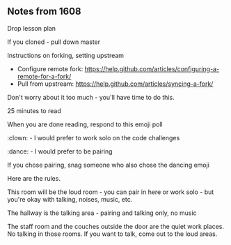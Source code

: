 ## Notes from 1608

Drop lesson plan

If you cloned - pull down master

Instructions on forking, setting upstream
  - Configure remote fork: https://help.github.com/articles/configuring-a-remote-for-a-fork/
  - Pull from upstream: https://help.github.com/articles/syncing-a-fork/

Don't worry about it too much - you'll have time to do this.

25 minutes to read

When you are done reading, respond to this emoji poll

:clown: - I would prefer to work solo on the code challenges

:dance: - I would prefer to be pairing

If you chose pairing, snag someone who also chose the dancing emoji

Here are the rules.

This room will be the loud room - you can pair in here or work solo - but you're okay with talking, noises, music, etc.

The hallway is the talking area - pairing and talking only, no music

The staff room and the couches outside the door are the quiet work places. No talking in those rooms. If you want to talk, come out to the loud areas.
